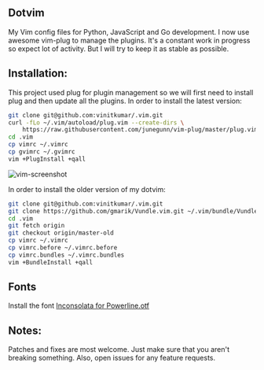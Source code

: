 ## Dotvim

My Vim config files for Python, JavaScript and Go development. I now use awesome vim-plug
to manage the plugins. It's a constant work in progress so expect lot of activity. But I will
try to keep it as stable as possible.

## Installation:

This project used plug for plugin management so we will first need to install plug and then update all the plugins. In order to install the latest version:

```sh
git clone git@github.com:vinitkumar/.vim.git
curl -fLo ~/.vim/autoload/plug.vim --create-dirs \
    https://raw.githubusercontent.com/junegunn/vim-plug/master/plug.vim
cd .vim
cp vimrc ~/.vimrc
cp gvimrc ~/.gvimrc
vim +PlugInstall +qall
```

![vim-screenshot](https://cldup.com/B-Ab7riQKm.png)

In order to install the older version of my dotvim:

```sh
git clone git@github.com:vinitkumar/.vim.git
git clone https://github.com/gmarik/Vundle.vim.git ~/.vim/bundle/Vundle.vim
cd .vim
git fetch origin
git checkout origin/master-old
cp vimrc ~/.vimrc
cp vimrc.before ~/.vimrc.before
cp vimrc.bundles ~/.vimrc.bundles
vim +BundleInstall +qall
```

## Fonts

Install the font [Inconsolata for Powerline.otf](https://github.com/powerline/fonts/raw/master/Inconsolata/Inconsolata%20for%20Powerline.otf)

## Notes:

Patches and fixes are most welcome. Just make sure that you aren't breaking something. Also, open issues
for any feature requests.
